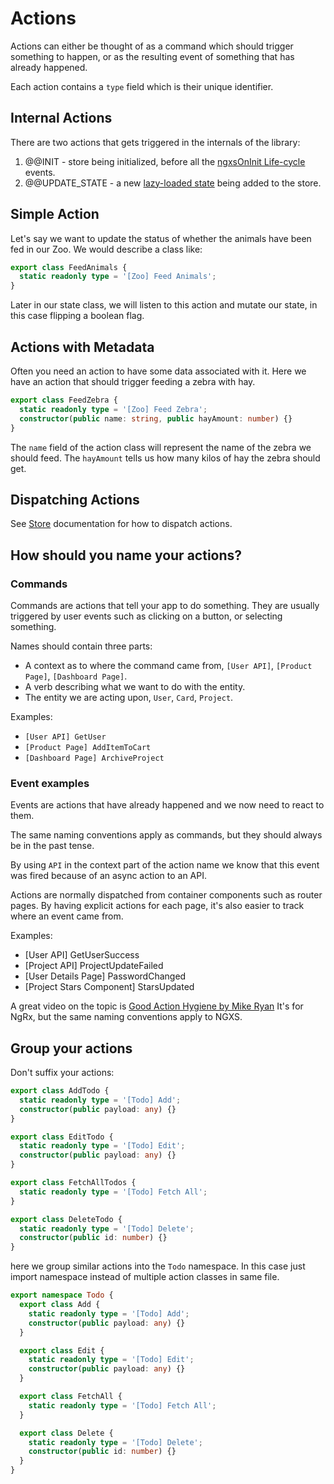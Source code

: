 # Actions

Actions can either be thought of as a command which should trigger something to happen, or as the resulting event of something that has already happened.

Each action contains a `type` field which is their unique identifier.

## Internal Actions

There are two actions that gets triggered in the internals of the library:

1. @@INIT - store being initialized, before all the [ngxsOnInit Life-cycle](../advanced/life-cycle.md) events.
2. @@UPDATE\_STATE - a new [lazy-loaded state](../advanced/lazy.md) being added to the store.

## Simple Action

Let's say we want to update the status of whether the animals have been fed in our Zoo. We would describe a class like:

```typescript
export class FeedAnimals {
  static readonly type = '[Zoo] Feed Animals';
}
```

Later in our state class, we will listen to this action and mutate our state, in this case flipping a boolean flag.

## Actions with Metadata

Often you need an action to have some data associated with it. Here we have an action that should trigger feeding a zebra with hay.

```typescript
export class FeedZebra {
  static readonly type = '[Zoo] Feed Zebra';
  constructor(public name: string, public hayAmount: number) {}
}
```

The `name` field of the action class will represent the name of the zebra we should feed. The `hayAmount` tells us how many kilos of hay the zebra should get.

## Dispatching Actions

See [Store](store.md) documentation for how to dispatch actions.

## How should you name your actions?

### Commands

Commands are actions that tell your app to do something. They are usually triggered by user events such as clicking on a button, or selecting something.

Names should contain three parts:

* A context as to where the command came from, `[User API]`, `[Product Page]`, `[Dashboard Page]`.
* A verb describing what we want to do with the entity.
* The entity we are acting upon, `User`, `Card`, `Project`.

Examples:

* `[User API] GetUser`
* `[Product Page] AddItemToCart`
* `[Dashboard Page] ArchiveProject`

### Event examples

Events are actions that have already happened and we now need to react to them.

The same naming conventions apply as commands, but they should always be in the past tense.

By using `API` in the context part of the action name we know that this event was fired because of an async action to an API.

Actions are normally dispatched from container components such as router pages. By having explicit actions for each page, it's also easier to track where an event came from.

Examples:

* \[User API\] GetUserSuccess
* \[Project API\] ProjectUpdateFailed
* \[User Details Page\] PasswordChanged
* \[Project Stars Component\] StarsUpdated

A great video on the topic is [Good Action Hygiene by Mike Ryan](https://www.youtube.com/watch?v=JmnsEvoy-gY) It's for NgRx, but the same naming conventions apply to NGXS.

## Group your actions

Don't suffix your actions:

```typescript
export class AddTodo {
  static readonly type = '[Todo] Add';
  constructor(public payload: any) {}
}

export class EditTodo {
  static readonly type = '[Todo] Edit';
  constructor(public payload: any) {}
}

export class FetchAllTodos {
  static readonly type = '[Todo] Fetch All';
}

export class DeleteTodo {
  static readonly type = '[Todo] Delete';
  constructor(public id: number) {}
}
```

here we group similar actions into the `Todo` namespace. In this case just import namespace instead of multiple action classes in same file.

```typescript
export namespace Todo {
  export class Add {
    static readonly type = '[Todo] Add';
    constructor(public payload: any) {}
  }

  export class Edit {
    static readonly type = '[Todo] Edit';
    constructor(public payload: any) {}
  }

  export class FetchAll {
    static readonly type = '[Todo] Fetch All';
  }

  export class Delete {
    static readonly type = '[Todo] Delete';
    constructor(public id: number) {}
  }
}
```


